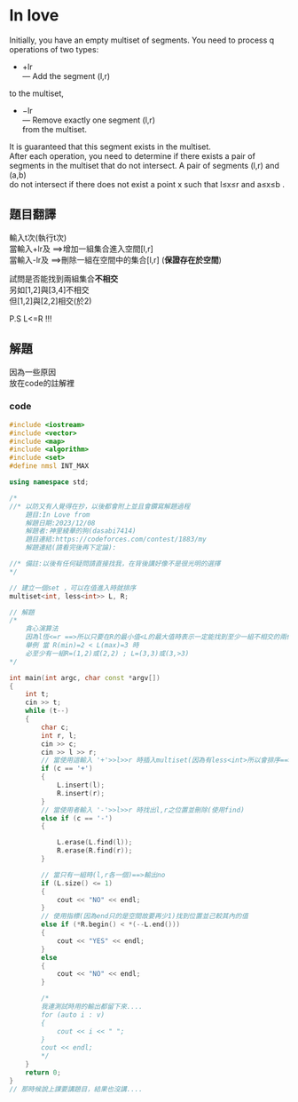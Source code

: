 # In love

Initially, you have an empty multiset of segments. You need to process q  
 operations of two types:  

* +lr  
 — Add the segment (l,r)

 to the multiset,  
* −lr  
 — Remove exactly one segment (l,r)    
 from the multiset.

It is guaranteed that this segment exists in the multiset.  
After each operation, you need to determine if there exists a pair of segments in the multiset that do not intersect. A pair of segments (l,r)  and (a,b)    
 do not intersect if there does not exist a point x such that l≤x≤r and a≤x≤b  .

## 題目翻譯
輸入t次(執行t次)    
當輸入+lr及 ==>增加一組集合進入空間[l,r]      
當輸入-lr及 ==>刪除一組在空間中的集合[l,r] (**保證存在於空間**)  

試問是否能找到兩組集合**不相交**  
另如[1,2]與[3,4]不相交      
但[1,2]與[2,2]相交(於2)    

P.S L<=R !!!    

##  解題
因為一些原因   
放在code的註解裡    

### code
```cpp
#include <iostream>
#include <vector>
#include <map>
#include <algorithm>
#include <set>
#define nmsl INT_MAX

using namespace std;

/*
//* 以防又有人覺得在抄，以後都會附上並且會鑽寫解題過程
    題目:In Love from
    解題日期:2023/12/08
    解題者:神里綾華的狗(dasabi7414)
    題目連結:https://codeforces.com/contest/1883/my
    解題連結(請看完後再下定論):

//* 備註:以後有任何疑問請直接找我，在背後講好像不是很光明的選擇
*/

// 建立一個set ，可以在值進入時就排序
multiset<int, less<int>> L, R;

// 解題
/*
    貪心演算法
    因為l恆<=r ==>所以只要在R的最小值<L的最大值時表示一定能找到至少一組不相交的兩條線
    舉例 當 R(min)=2 < L(max)=3 時
    必至少有一組R=(1,2)或(2,2) ; L=(3,3)或(3,>3)
*/

int main(int argc, char const *argv[])
{
    int t;
    cin >> t;
    while (t--)
    {
        char c;
        int r, l;
        cin >> c;
        cin >> l >> r;
        // 當使用這輸入 '+'>>l>>r 時插入multiset(因為有less<int>所以會排序==>由小到大)
        if (c == '+')
        {
            L.insert(l);
            R.insert(r);
        }
        // 當使用者輸入 '-'>>l>>r 時找出l,r之位置並刪除(使用find)
        else if (c == '-')
        {

            L.erase(L.find(l));
            R.erase(R.find(r));
        }

        // 當只有一組時(l,r各一個)==>輸出no
        if (L.size() <= 1)
        {
            cout << "NO" << endl;
        }
        // 使用指標(因為end只的是空間故要再少1)找到位置並己較其內的值
        else if (*R.begin() < *(--L.end()))
        {
            cout << "YES" << endl;
        }
        else
        {
            cout << "NO" << endl;
        }

        /*
        我連測試時用的輸出都留下來....
        for (auto i : v)
        {
            cout << i << " ";
        }
        cout << endl;
        */
    }
    return 0;
}
// 那時候說上課要講題目，結果也沒講....
```
